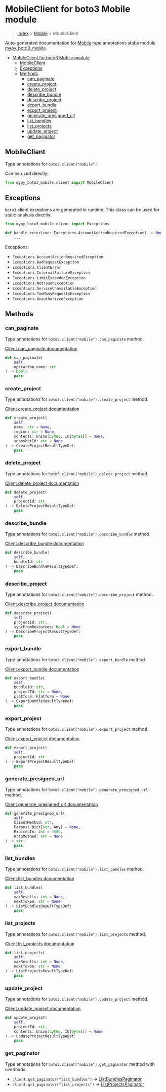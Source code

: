 # MobileClient for boto3 Mobile module

> [Index](../index.md) > [Mobile](./index.md) > MobileClient

Auto-generated documentation for [Mobile](https://boto3.amazonaws.com/v1/documentation/api/latest/reference/services/mobile.html#Mobile)
type annotations stubs module [mypy_boto3_mobile](https://pypi.org/project/mypy-boto3-mobile/).

- [MobileClient for boto3 Mobile module](#mobileclient-for-boto3-mobile-module)
  - [MobileClient](#mobileclient)
  - [Exceptions](#exceptions)
  - [Methods](#methods)
    - [can_paginate](#can_paginate)
    - [create_project](#create_project)
    - [delete_project](#delete_project)
    - [describe_bundle](#describe_bundle)
    - [describe_project](#describe_project)
    - [export_bundle](#export_bundle)
    - [export_project](#export_project)
    - [generate_presigned_url](#generate_presigned_url)
    - [list_bundles](#list_bundles)
    - [list_projects](#list_projects)
    - [update_project](#update_project)
    - [get_paginator](#get_paginator)

## MobileClient

Type annotations for `boto3.client("mobile")`

Can be used directly:

```python
from mypy_boto3_mobile.client import MobileClient
```

## Exceptions


`boto3` client exceptions are generated in runtime. This class can be used for static analysis directly:

```python
from mypy_boto3_mobile.client import Exceptions

def handle_error(exc: Exceptions.AccountActionRequiredException) -> None:
    ...
```


Exceptions:

- `Exceptions.AccountActionRequiredException`
- `Exceptions.BadRequestException`
- `Exceptions.ClientError`
- `Exceptions.InternalFailureException`
- `Exceptions.LimitExceededException`
- `Exceptions.NotFoundException`
- `Exceptions.ServiceUnavailableException`
- `Exceptions.TooManyRequestsException`
- `Exceptions.UnauthorizedException`


## Methods


### can_paginate

Type annotations for `boto3.client("mobile").can_paginate` method.

[Client.can_paginate documentation](https://boto3.amazonaws.com/v1/documentation/api/latest/reference/services/mobile.html#Mobile.Client.can_paginate)

```python
def can_paginate(
    self,
    operation_name: str
) -> bool:
    pass
```

### create_project

Type annotations for `boto3.client("mobile").create_project` method.

[Client.create_project documentation](https://boto3.amazonaws.com/v1/documentation/api/latest/reference/services/mobile.html#Mobile.Client.create_project)

```python
def create_project(
    self,
    name: str = None,
    region: str = None,
    contents: Union[bytes, IO[bytes]] = None,
    snapshotId: str = None
) -> CreateProjectResultTypeDef:
    pass
```

### delete_project

Type annotations for `boto3.client("mobile").delete_project` method.

[Client.delete_project documentation](https://boto3.amazonaws.com/v1/documentation/api/latest/reference/services/mobile.html#Mobile.Client.delete_project)

```python
def delete_project(
    self,
    projectId: str
) -> DeleteProjectResultTypeDef:
    pass
```

### describe_bundle

Type annotations for `boto3.client("mobile").describe_bundle` method.

[Client.describe_bundle documentation](https://boto3.amazonaws.com/v1/documentation/api/latest/reference/services/mobile.html#Mobile.Client.describe_bundle)

```python
def describe_bundle(
    self,
    bundleId: str
) -> DescribeBundleResultTypeDef:
    pass
```

### describe_project

Type annotations for `boto3.client("mobile").describe_project` method.

[Client.describe_project documentation](https://boto3.amazonaws.com/v1/documentation/api/latest/reference/services/mobile.html#Mobile.Client.describe_project)

```python
def describe_project(
    self,
    projectId: str,
    syncFromResources: bool = None
) -> DescribeProjectResultTypeDef:
    pass
```

### export_bundle

Type annotations for `boto3.client("mobile").export_bundle` method.

[Client.export_bundle documentation](https://boto3.amazonaws.com/v1/documentation/api/latest/reference/services/mobile.html#Mobile.Client.export_bundle)

```python
def export_bundle(
    self,
    bundleId: str,
    projectId: str = None,
    platform: Platform = None
) -> ExportBundleResultTypeDef:
    pass
```

### export_project

Type annotations for `boto3.client("mobile").export_project` method.

[Client.export_project documentation](https://boto3.amazonaws.com/v1/documentation/api/latest/reference/services/mobile.html#Mobile.Client.export_project)

```python
def export_project(
    self,
    projectId: str
) -> ExportProjectResultTypeDef:
    pass
```

### generate_presigned_url

Type annotations for `boto3.client("mobile").generate_presigned_url` method.

[Client.generate_presigned_url documentation](https://boto3.amazonaws.com/v1/documentation/api/latest/reference/services/mobile.html#Mobile.Client.generate_presigned_url)

```python
def generate_presigned_url(
    self,
    ClientMethod: str,
    Params: Dict[str, Any] = None,
    ExpiresIn: int = 3600,
    HttpMethod: str = None
) -> str:
    pass
```

### list_bundles

Type annotations for `boto3.client("mobile").list_bundles` method.

[Client.list_bundles documentation](https://boto3.amazonaws.com/v1/documentation/api/latest/reference/services/mobile.html#Mobile.Client.list_bundles)

```python
def list_bundles(
    self,
    maxResults: int = None,
    nextToken: str = None
) -> ListBundlesResultTypeDef:
    pass
```

### list_projects

Type annotations for `boto3.client("mobile").list_projects` method.

[Client.list_projects documentation](https://boto3.amazonaws.com/v1/documentation/api/latest/reference/services/mobile.html#Mobile.Client.list_projects)

```python
def list_projects(
    self,
    maxResults: int = None,
    nextToken: str = None
) -> ListProjectsResultTypeDef:
    pass
```

### update_project

Type annotations for `boto3.client("mobile").update_project` method.

[Client.update_project documentation](https://boto3.amazonaws.com/v1/documentation/api/latest/reference/services/mobile.html#Mobile.Client.update_project)

```python
def update_project(
    self,
    projectId: str,
    contents: Union[bytes, IO[bytes]] = None
) -> UpdateProjectResultTypeDef:
    pass
```



### get_paginator

Type annotations for `boto3.client("mobile").get_paginator` method with overloads.

- `client.get_paginator("list_bundles")` -> [ListBundlesPaginator](./paginators.md#listbundlespaginator)
- `client.get_paginator("list_projects")` -> [ListProjectsPaginator](./paginators.md#listprojectspaginator)


